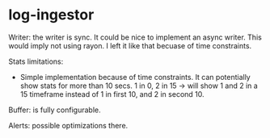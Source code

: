 # log-ingestor

Writer: the writer is sync. It could be nice to implement an async writer. This would imply not using rayon. I left it like that becuase of time constraints.

Stats limitations:

- Simple implementation because of time constraints. It can potentially show stats for more than 10 secs. 1 in 0, 2 in 15 -> will show 1 and 2 in a 15 timeframe instead of 1 in first 10,  and 2 in second 10.

Buffer: is fully configurable.

Alerts: possible optimizations there.
